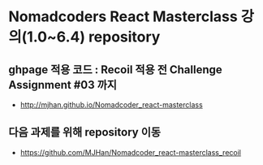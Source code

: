 # Nomadcoders React Masterclass 강의(1.0~6.4) repository


## ghpage 적용 코드 : Recoil 적용 전 Challenge Assignment #03 까지
- http://mjhan.github.io/Nomadcoder_react-masterclass

## 다음 과제를 위해 repository 이동
- https://github.com/MJHan/Nomadcoder_react-masterclass_recoil

